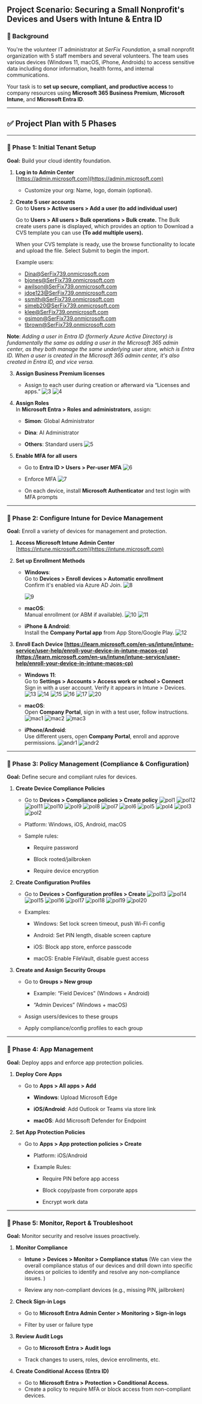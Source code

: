 ## **Project Scenario: Securing a Small Nonprofit's Devices and Users with Intune & Entra ID**

### **🏢 Background**

You're the volunteer IT administrator at *SerFix Foundation*, a small nonprofit organization with 5 staff members and several volunteers. The team uses various devices (Windows 11, macOS, iPhone, Androids) to access sensitive data including donor information, health forms, and internal communications.

Your task is to **set up secure, compliant, and productive access** to company resources using **Microsoft 365 Business Premium**, **Microsoft Intune**, and **Microsoft Entra ID**.

---

## **✅ Project Plan with 5 Phases**

---

### **🔹 Phase 1: Initial Tenant Setup**

**Goal:** Build your cloud identity foundation.

1. **Log in to Admin Center**  
    [https://admin.microsoft.com](https://admin.microsoft.com)

   * Customize your org: Name, logo, domain (optional).

2. **Create 5 user accounts**  
    Go to **Users \> Active users \> Add a user (to add individual user)**

   Go to **Users \> All users \> Bulk operations \> Bulk create.** The Bulk create users pane is displayed, which provides an option to Download a CVS template you can use **(To add multiple users).** 

   When your CVS template is ready, use the browse functionality to locate and upload the file. Select Submit to begin the import.

     
    Example users:

   * Dina@SerFix739.onmicrosoft.com  
   * bjones@SerFix739.onmicrosoft.com  
   * awilson@SerFix739.onmicrosoft.com  
   * jdoe123@SerFix739.onmicrosoft.com  
   * ssmith@SerFix739.onmicrosoft.com  
   * simeb20@SerFix739.onmicrosoft.com  
   * klee@SerFix739.onmicrosoft.com  
   * gsimon@SerFix739.onmicrosoft.com  
   * [tbrown@SerFix739.onmicrosoft.com](mailto:tbrown@SerFix739.onmicrosoft.com)  

**Note**: *Adding a user in Entra ID (formerly Azure Active Directory) is fundamentally the same as adding a user in the Microsoft 365 admin center, as they both manage the same underlying user store, which is Entra ID. When a user is created in the Microsoft 365 admin center, it's also created in Entra ID, and vice versa.* 

3. **Assign Business Premium licenses**

   * Assign to each user during creation or afterward via “Licenses and apps.”
  ![3](https://github.com/user-attachments/assets/fc182e6a-eeaa-4548-b90c-0f91d0ec8410)
  ![4](https://github.com/user-attachments/assets/f2b6e074-8cbb-45df-9f0d-d8984154d265)

  
4. **Assign Roles**  
    In **Microsoft Entra \> Roles and administrators**, assign:

   * **Simon**: Global Administrator

   * **Dina**: AI Administrator

   * **Others**: Standard users
     ![5](https://github.com/user-attachments/assets/71841756-5774-45ac-ab8e-143fd882d972)


5. **Enable MFA for all users**

   * Go to **Entra ID \> Users \> Per-user MFA**
     ![6](https://github.com/user-attachments/assets/6f6d83ec-71f3-4d91-89e0-59d00ce64f71)

   * Enforce MFA
     ![7](https://github.com/user-attachments/assets/7c21dedb-0caa-4f21-a912-962357b8dd1d)

   * On each device, install **Microsoft Authenticator** and test login with MFA prompts

---

### **🔹 Phase 2: Configure Intune for Device Management**

**Goal:** Enroll a variety of devices for management and protection.

1. **Access Microsoft Intune Admin Center**  
    [https://intune.microsoft.com](https://intune.microsoft.com)

2. **Set up Enrollment Methods**

   * **Windows**:  
      Go to **Devices \> Enroll devices \> Automatic enrollment**  
      Confirm it's enabled via Azure AD Join.
     ![8](https://github.com/user-attachments/assets/b8d62395-9a45-4cf7-a079-9c71ba712fe2)
     
     ![9](https://github.com/user-attachments/assets/e46407f0-a76a-4718-84e2-1656f9e7162b)



   * **macOS**:  
      Manual enrollment (or ABM if available).
     ![10](https://github.com/user-attachments/assets/589e1808-3943-409a-8118-718cafa45c11)
     ![11](https://github.com/user-attachments/assets/4acb3b1f-1014-4972-a74d-f0bc46db9af9)


   * **iPhone & Android**:  
      Install the **Company Portal app** from App Store/Google Play.
     ![12](https://github.com/user-attachments/assets/982b7450-8046-4339-8974-825b823d2c7f)


3. **Enroll Each Device [https://learn.microsoft.com/en-us/intune/intune-service/user-help/enroll-your-device-in-intune-macos-cp](https://learn.microsoft.com/en-us/intune/intune-service/user-help/enroll-your-device-in-intune-macos-cp)** 

   * **Windows 11**:  
      Go to **Settings \> Accounts \> Access work or school \> Connect**  
      Sign in with a user account. Verify it appears in Intune \> Devices.
     ![13](https://github.com/user-attachments/assets/0c76b04e-e4bd-45bb-b2fc-6c917d85bb5e)
     ![14](https://github.com/user-attachments/assets/813949bf-1d24-4df0-85ba-e9e4f59b4c4c)
     ![15](https://github.com/user-attachments/assets/d5fee9f5-a6fe-4464-bda1-d5c7d4837686)
     ![16](https://github.com/user-attachments/assets/5b5355f3-8cd9-4e06-b3c5-e840691b85da)
     ![17](https://github.com/user-attachments/assets/3dbbf516-152e-4126-b9ad-708e45e5ed1e)
     ![20](https://github.com/user-attachments/assets/09cba409-bf3a-430e-9335-a5684cd81a87)

   * **macOS**:  
      Open **Company Portal**, sign in with a test user, follow instructions.
     ![mac1](https://github.com/user-attachments/assets/8a3cff14-6434-4b1b-84a4-dd610c9528e3)
     ![mac2](https://github.com/user-attachments/assets/8778dc76-5f81-4f67-b7d0-6393ee070e09)
     ![mac3](https://github.com/user-attachments/assets/ac850ca7-94e8-490a-b4ef-0863de84dad9)

   * **iPhone/Android**:  
      Use different users, open **Company Portal**, enroll and approve permissions.
     ![andr1](https://github.com/user-attachments/assets/1c68c126-e42b-4a1c-b21d-306ed5133c82)
     ![andr2](https://github.com/user-attachments/assets/f5910faf-09bc-4dd2-9345-628a129fab4d)
     
---

### **🔹 Phase 3: Policy Management (Compliance & Configuration)**

**Goal:** Define secure and compliant rules for devices.

1. **Create Device Compliance Policies**

   * Go to **Devices \> Compliance policies \> Create policy**
   ![pol1](https://github.com/user-attachments/assets/39ced923-3dd4-4abb-9c71-10d2427f2563)
   ![pol12](https://github.com/user-attachments/assets/ffc97054-8b63-4c43-b629-fe1038ed48a6)
![pol11](https://github.com/user-attachments/assets/6f486895-af94-47f5-9f2b-f8381ca34ef2)
![pol10](https://github.com/user-attachments/assets/5877a991-6a29-4b01-bc8f-700e291b1e0f)
![pol9](https://github.com/user-attachments/assets/947d705a-41dc-428b-b32b-00f98336dc9e)
![pol8](https://github.com/user-attachments/assets/fd0d2c61-acb2-4f70-8e9e-e7805a0c208e)
![pol7](https://github.com/user-attachments/assets/95494234-bd8f-4e9c-9c4e-de6775174734)
![pol6](https://github.com/user-attachments/assets/4ac22182-cef2-44c4-81ab-448c2d43b00e)
![pol5](https://github.com/user-attachments/assets/4ec2d7d8-bc48-43de-834d-976722b1a35d)
![pol4](https://github.com/user-attachments/assets/f3e4f0a8-61e2-4613-b512-c17adcbe1220)
![pol3](https://github.com/user-attachments/assets/386e3115-659e-42d4-87c2-c6124874b933)
![pol2](https://github.com/user-attachments/assets/d31be313-3917-40e6-865f-d44f02779dee)

   * Platform: Windows, iOS, Android, macOS

   * Sample rules:

     * Require password

     * Block rooted/jailbroken

     * Require device encryption

2. **Create Configuration Profiles**

   * Go to **Devices \> Configuration profiles \> Create**
  ![pol13](https://github.com/user-attachments/assets/725a5138-3573-4db3-b499-96ef46eca400)
![pol14](https://github.com/user-attachments/assets/6b5358af-1ef5-4439-8ebc-d22757117296)
![pol15](https://github.com/user-attachments/assets/3ee1635a-2893-4ef1-a486-d9684925dac9)
![pol16](https://github.com/user-attachments/assets/1b581756-798a-4246-8ae4-acd18bce9a4c)
![pol17](https://github.com/user-attachments/assets/907c95ba-def1-4b3f-9791-f29bf34ab113)
![pol18](https://github.com/user-attachments/assets/b3c8822d-69bb-492b-b173-cb951abdecb0)
![pol19](https://github.com/user-attachments/assets/9e24895d-aede-4a12-ad9b-14bf970f832a)
![pol20](https://github.com/user-attachments/assets/99051e2a-cb98-4a5b-a63d-0f9e2fbade28)


   * Examples:

     * Windows: Set lock screen timeout, push Wi-Fi config

     * Android: Set PIN length, disable screen capture

     * iOS: Block app store, enforce passcode

     * macOS: Enable FileVault, disable guest access

3. **Create and Assign Security Groups**

   * Go to **Groups \> New group**

     * Example: “Field Devices” (Windows \+ Android)

     * “Admin Devices” (Windows \+ macOS)

   * Assign users/devices to these groups

   * Apply compliance/config profiles to each group
  



---

### **🔹 Phase 4: App Management**

**Goal:** Deploy apps and enforce app protection policies.

1. **Deploy Core Apps**

   * Go to **Apps \> All apps \> Add**

     * **Windows**: Upload Microsoft Edge
     
     * **iOS/Android**: Add Outlook or Teams via store link

     * **macOS**: Add Microsoft Defender for Endpoint

2. **Set App Protection Policies**

   * Go to **Apps \> App protection policies \> Create**

     * Platform: iOS/Android

     * Example Rules:

       * Require PIN before app access

       * Block copy/paste from corporate apps

       * Encrypt work data

---

### **🔹 Phase 5: Monitor, Report & Troubleshoot**

**Goal:** Monitor security and resolve issues proactively.

1. **Monitor Compliance**

   * **Intune \> Devices \> Monitor \> Compliance status** (We can view the overall compliance status of our devices and drill down into specific devices or policies to identify and resolve any non-compliance issues. )

   * Review any non-compliant devices (e.g., missing PIN, jailbroken)

2. **Check Sign-in Logs**

   * Go to **Microsoft Entra Admin Center \> Monitoring \> Sign-in logs**

   * Filter by user or failure type

3. **Review Audit Logs**

   * Go to **Microsoft Entra \> Audit logs**

   * Track changes to users, roles, device enrollments, etc.

     

4. **Create Conditional Access (Entra ID)**  
   * Go to **Microsoft Entra \> Protection \> Conditional Access.**  
   * Create a policy to require MFA or block access from non-compliant devices.

